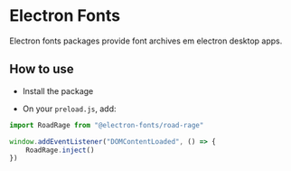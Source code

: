 # Electron Fonts

Electron fonts packages provide font archives em electron desktop apps.

## How to use

* Install the package

* On your `preload.js`, add:

```ts
import RoadRage from "@electron-fonts/road-rage"

window.addEventListener("DOMContentLoaded", () => {
    RoadRage.inject()
})
```